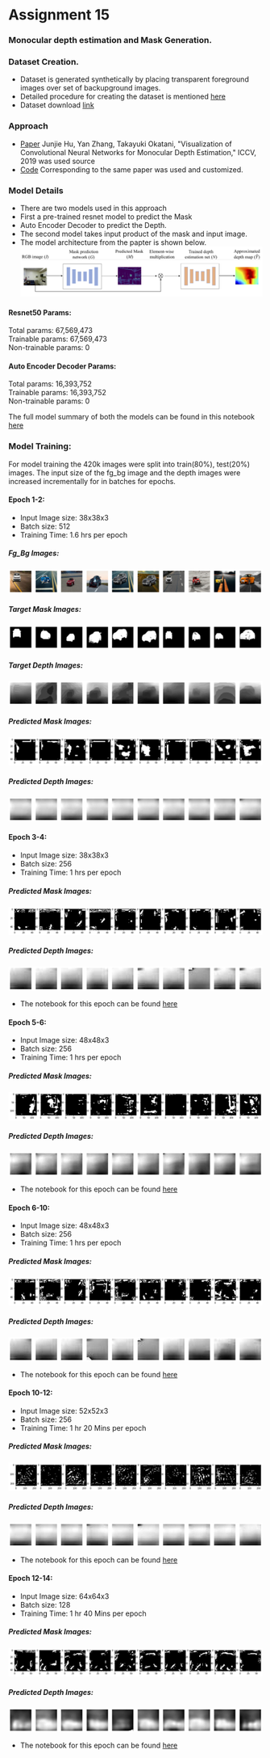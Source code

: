 # Assignment 15

### Monocular depth estimation and Mask Generation.

### Dataset Creation.
- Dataset is generated synthetically by placing transparent foreground images over set of backupground images.
- Detailed procedure for creating the dataset is mentioned [here](https://github.com/deepakgowtham/EVA4/blob/master/Week14/Readme.md)
- Dataset download [link](https://drive.google.com/open?id=1aXOUCyBZn8fL2mL037g7TvYvuTsj7rfg)

### Approach 
- [Paper](http://openaccess.thecvf.com/content_ICCV_2019/papers/Hu_Visualization_of_Convolutional_Neural_Networks_for_Monocular_Depth_Estimation_ICCV_2019_paper.pdf) Junjie Hu, Yan Zhang, Takayuki Okatani, "Visualization of Convolutional Neural Networks for Monocular Depth Estimation," ICCV, 2019 was used source
- [Code](https://github.com/JunjH/Visualizing-CNNs-for-monocular-depth-estimation) Corresponding to the same paper was used and customized.

### Model Details
- There are two models used in this approach
- First a pre-trained resnet model to predict the Mask
- Auto Encoder Decoder to predict the Depth.
- The second model takes input product of the mask and input image.
- The model architecture from the papter is shown below.
![Model Architecture](https://github.com/deepakgowtham/EVA4/blob/master/Week15/Images/fig_arch.png)

#### Resnet50 Params:

Total params: 67,569,473 <br>
Trainable params: 67,569,473 <br>
Non-trainable params: 0 <br>
#### Auto Encoder Decoder Params:

Total params: 16,393,752 <br>
Trainable params: 16,393,752 <br>
Non-trainable params: 0 <br>

The full model summary of both the models can be found in this notebook [here](https://github.com/deepakgowtham/EVA4/blob/master/Week15/Notebooks/EVA4_Session15_Model_Params.ipynb)


### Model Training:
For model training the 420k images were split into train(80%), test(20%) images.
The input size of the fg_bg image and the depth images were increased incrementally for in batches for epochs.

#### Epoch 1-2:
- Input Image size: 38x38x3
- Batch size: 512
- Training Time: 1.6 hrs per epoch

##### Fg_Bg Images:
![fg_bg](https://github.com/deepakgowtham/EVA4/blob/master/Week15/Images/Epoch2/fg_bg.png)
##### Target Mask Images:
![Target Mask](https://github.com/deepakgowtham/EVA4/blob/master/Week15/Images/Epoch2/input_mask.png)
##### Target Depth Images:
![Target Depth](https://github.com/deepakgowtham/EVA4/blob/master/Week15/Images/Epoch2/depth_input.png)
##### Predicted Mask Images:
![Predicted Mask](https://github.com/deepakgowtham/EVA4/blob/master/Week15/Images/Epoch2/output_mask.png)
##### Predicted Depth Images:
![Predicted Depth](https://github.com/deepakgowtham/EVA4/blob/master/Week15/Images/Epoch2/output_depth.png)

#### Epoch 3-4:
- Input Image size: 38x38x3
- Batch size: 256
- Training Time: 1 hrs per epoch

##### Predicted Mask Images:
![Predicted Mask](https://github.com/deepakgowtham/EVA4/blob/master/Week15/Images/epoch4/output_mask.png)
##### Predicted Depth Images:
![Predicted Depth](https://github.com/deepakgowtham/EVA4/blob/master/Week15/Images/epoch4/output_depth.png)

- The notebook for this epoch can be found [here](https://github.com/deepakgowtham/EVA4/blob/master/Week15/Notebooks/EVA4_Session15_Epoch_4.ipynb)

#### Epoch 5-6:
- Input Image size: 48x48x3
- Batch size: 256
- Training Time: 1 hrs per epoch

##### Predicted Mask Images:
![Predicted Mask](https://github.com/deepakgowtham/EVA4/blob/master/Week15/Images/Epoch6/output_mask.png)
##### Predicted Depth Images:
![Predicted Depth](https://github.com/deepakgowtham/EVA4/blob/master/Week15/Images/Epoch6/output_depth.png)

- The notebook for this epoch can be found [here](https://github.com/deepakgowtham/EVA4/blob/master/Week15/Notebooks/EVA4_Session15_Epoch_6.ipynb)

#### Epoch 6-10:
- Input Image size: 48x48x3
- Batch size: 256
- Training Time: 1 hrs per epoch

##### Predicted Mask Images:
![Predicted Mask](https://github.com/deepakgowtham/EVA4/blob/master/Week15/Images/Epoch10/output_mask.png)
##### Predicted Depth Images:
![Predicted Depth](https://github.com/deepakgowtham/EVA4/blob/master/Week15/Images/Epoch10/output_depth.png)

- The notebook for this epoch can be found [here](https://github.com/deepakgowtham/EVA4/blob/master/Week15/Notebooks/EVA4_Session15_Epoch_10.ipynb)

#### Epoch 10-12:
- Input Image size: 52x52x3
- Batch size: 256
- Training Time: 1 hr 20 Mins per epoch

##### Predicted Mask Images:
![Predicted Mask](https://github.com/deepakgowtham/EVA4/blob/master/Week15/Images/Epoch12/output_mask.png)
##### Predicted Depth Images:
![Predicted Depth](https://github.com/deepakgowtham/EVA4/blob/master/Week15/Images/Epoch12/output_depth.png)

- The notebook for this epoch can be found [here](https://github.com/deepakgowtham/EVA4/blob/master/Week15/Notebooks/EVA4_Session15_Epoch_12.ipynb)

#### Epoch 12-14:
- Input Image size: 64x64x3
- Batch size: 128
- Training Time: 1 hr 40 Mins per epoch

##### Predicted Mask Images:
![Predicted Mask](https://github.com/deepakgowtham/EVA4/blob/master/Week15/Images/Epoch14/output_mask.png)
##### Predicted Depth Images:
![Predicted Depth](https://github.com/deepakgowtham/EVA4/blob/master/Week15/Images/Epoch14/output_depth.png)


- The notebook for this epoch can be found [here](https://github.com/deepakgowtham/EVA4/blob/master/Week15/Notebooks/EVA4_Session15_Epoch_14.ipynb)












